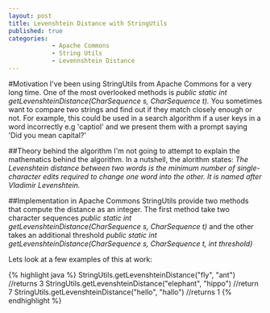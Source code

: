 ```yaml
---
layout: post
title: Levenshtein Distance with StringUtils
published: true
categories: 
            - Apache Commons
            - String Utils
            - Levennshtein Distance
---
```


#Motivation
I've been using StringUtils from Apache Commons for a very long time. One of the most overlooked methods is 
*public static int getLevenshteinDistance(CharSequence s, CharSequence t).* You sometimes want to compare two strings and find out if they match closely enough or not. For example, this could be used in a search algorithm if a user keys in a word incorrectly e.g 'captiol' and we present them with a prompt saying 'Did you mean capital?'

##Theory behind the algorithm
I'm not going to attempt to explain the mathematics behind the algorithm. In a nutshell, the alorithm states:
*The Levenshtein distance between two words is the minimum number of single-character edits required to change one word into the other. It is named after Vladimir Levenshtein.*

##Implementation in Apache Commons
StringUtils provide two methods that compute the distance as an integer. The first method take two character sequences
*public static int getLevenshteinDistance(CharSequence s, CharSequence t)* and the other takes an additional threshold 
*public static int getLevenshteinDistance(CharSequence s, CharSequence t, int threshold)*

Lets look at a few examples of this at work:

{% highlight java %}
StringUtils.getLevenshteinDistance("fly", "ant") //returns 3
StringUtils.getLevenshteinDistance("elephant", "hippo") //return 7
StringUtils.getLevenshteinDistance("hello", "hallo") //returns 1
{% endhighlight %}
